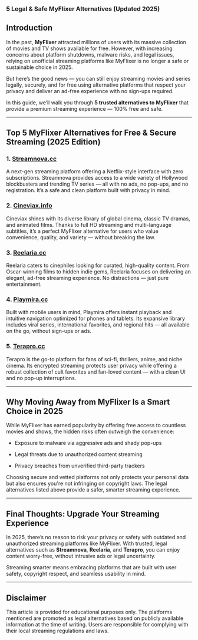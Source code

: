 ### 5 Legal & Safe MyFlixer Alternatives (Updated 2025)

## Introduction

In the past, **MyFlixer** attracted millions of users with its massive collection of movies and TV shows available for free. However, with increasing concerns about platform shutdowns, malware risks, and legal issues, relying on unofficial streaming platforms like MyFlixer is no longer a safe or sustainable choice in 2025.

But here’s the good news — you can still enjoy streaming movies and series legally, securely, and for free using alternative platforms that respect your privacy and deliver an ad-free experience with no sign-ups required.

In this guide, we’ll walk you through **5 trusted alternatives to MyFlixer** that provide a premium streaming experience — 100% free and safe.

----------

## Top 5 MyFlixer Alternatives for Free & Secure Streaming (2025 Edition)

### 1. **[Streamnova.cc](https://123watchnow.com/)**

A next-gen streaming platform offering a Netflix-style interface with zero subscriptions. Streamnova provides access to a wide variety of Hollywood blockbusters and trending TV series — all with no ads, no pop-ups, and no registration. It’s a safe and clean platform built with privacy in mind.

### 2. **[Cineviax.info](https://123watchnow.com/)**

Cineviax shines with its diverse library of global cinema, classic TV dramas, and animated films. Thanks to full HD streaming and multi-language subtitles, it’s a perfect MyFlixer alternative for users who value convenience, quality, and variety — without breaking the law.

### 3. **[Reelaria.cc](https://123watchnow.com/)**

Reelaria caters to cinephiles looking for curated, high-quality content. From Oscar-winning films to hidden indie gems, Reelaria focuses on delivering an elegant, ad-free streaming experience. No distractions — just pure entertainment.

### 4. **[Playmira.cc](https://123watchnow.com/)**

Built with mobile users in mind, Playmira offers instant playback and intuitive navigation optimized for phones and tablets. Its expansive library includes viral series, international favorites, and regional hits — all available on the go, without sign-ups or ads.

### 5. **[Terapro.cc](https://123watchnow.com/)**

Terapro is the go-to platform for fans of sci-fi, thrillers, anime, and niche cinema. Its encrypted streaming protects user privacy while offering a robust collection of cult favorites and fan-loved content — with a clean UI and no pop-up interruptions.

----------

## Why Moving Away from MyFlixer Is a Smart Choice in 2025

While MyFlixer has earned popularity by offering free access to countless movies and shows, the hidden risks often outweigh the convenience:

-   Exposure to malware via aggressive ads and shady pop-ups
    
-   Legal threats due to unauthorized content streaming
    
-   Privacy breaches from unverified third-party trackers
    

Choosing secure and vetted platforms not only protects your personal data but also ensures you're not infringing on copyright laws. The legal alternatives listed above provide a safer, smarter streaming experience.

----------

## Final Thoughts: Upgrade Your Streaming Experience

In 2025, there’s no reason to risk your privacy or safety with outdated and unauthorized streaming platforms like MyFlixer. With trusted, legal alternatives such as **Streamnova**, **Reelaria**, and **Terapro**, you can enjoy content worry-free, without intrusive ads or legal uncertainty.

Streaming smarter means embracing platforms that are built with user safety, copyright respect, and seamless usability in mind.

----------

## **Disclaimer**

This article is provided for educational purposes only. The platforms mentioned are promoted as legal alternatives based on publicly available information at the time of writing. Users are responsible for complying with their local streaming regulations and laws.
